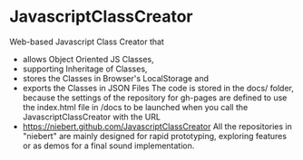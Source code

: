 # JavascriptClassCreator
Web-based Javascript Class Creator that 
* allows Object Oriented JS Classes, 
* supporting Inheritage of Classes, 
* stores the Classes in Browser's LocalStorage and 
* exports the Classes in JSON Files
The code is stored in the docs/ folder, because the settings of the repository for gh-pages are defined to use the index.html file in /docs to be launched when you call the JavascriptClassCreator with the URL
* https://niebert.github.com/JavascriptClassCreator
All the repositories in "niebert" are mainly designed for rapid prototyping, exploring features or as demos for a final sound implementation. 
